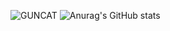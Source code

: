 ![GUNCAT](https://github.com/guncat-02/guncat-02/assets/169626974/963b6184-a1ee-441c-b1c0-18e3f25e6d7b)
![Anurag's GitHub stats](https://github-readme-stats.vercel.app/api?username=guncat-02&show_icons=true&theme=neon&count_private=true&locale=kr)
